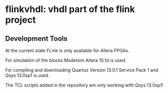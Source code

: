 flinkvhdl: vhdl part of the flink project
=========


Development Tools
-----------------

At the current state FLink is only available for Altera FPGAs.

For simulation of the blocks Modelsim Altera 10.1d is used.

For compiling and downloading Quartus Version 13.0.1 Service Pack 1 and Qsys 13.0sp1 is used.

The TCL scripts added in the repository are only working with Qsys 13.0sp1!